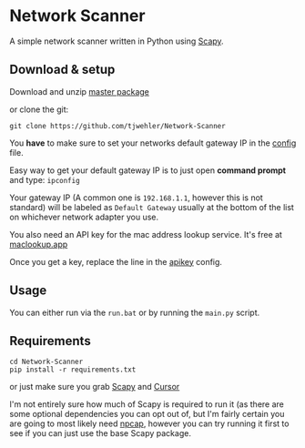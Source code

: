 
# Network Scanner
A simple network scanner written in Python using [Scapy](https://github.com/secdev/scapy).

## Download & setup
Download and unzip [master package](https://github.com/tjwehler/Network-Scanner/archive/refs/heads/main.zip)

or clone the git:
```
git clone https://github.com/tjwehler/Network-Scanner
```

 You **have** to make sure to set your networks default gateway IP in the [config](https://github.com/tjwehler/Network-Scanner/blob/master/default_gateway.config) file.

 Easy way to get your default gateway IP is to just open **command prompt** and type: `ipconfig`

 Your gateway IP (A common one is `192.168.1.1`, however this is not standard) will be labeled as `Default Gateway` usually at the bottom of the list on whichever network adapter you use.

You also need an API key for the mac address lookup service. It's free at [maclookup.app](https://my.maclookup.app/)

Once you get a key, replace the line in the [apikey](https://github.com/tjwehler/Network-Scanner/blob/master/apikey.config) config.

 ## Usage
 You can either run via the `run.bat` or by running the `main.py` script.

 ## Requirements

 ```
cd Network-Scanner
pip install -r requirements.txt
```

or just make sure you grab [Scapy](https://github.com/secdev/scapy) and [Cursor](https://github.com/GijsTimmers/cursor)
 
 I'm not entirely sure how much of Scapy is required to run it (as there are some optional dependencies you can opt out of, but I'm fairly certain you are going to most likely need [npcap](https://npcap.com/),
 however you can try running it first to see if you can just use the base Scapy package.

 

